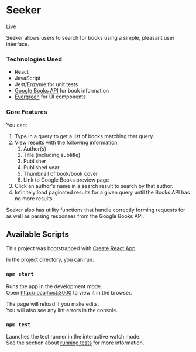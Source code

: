 # Seeker
[Live](https://tc-seeker.netlify.com/)

Seeker allows users to search for books using a simple, pleasant user interface.

### Technologies Used
- React
- JavaScript
- Jest/Enzyme for unit tests
- [Google Books API](https://developers.google.com/books/) for book information
- [Evergreen](https://evergreen.segment.com/) for UI components


### Core Features
You can:
1. Type in a query to get a list of books matching that query.
2. View results with the following information:
   1. Author(s)
   2. Title (including subtitle)
   3. Publisher
   4. Published year
   5. Thumbnail of book/book cover
   6. Link to Google Books preview page
3. Click an author's name in a search result to search by that author.
4. Infinitely load paginated results for a given query until the Books API has no more results.

Seeker also has utility functions that handle correctly forming requests for as well as parsing responses from the Google Books API.

## Available Scripts

This project was bootstrapped with [Create React App](https://github.com/facebook/create-react-app).

In the project directory, you can run:

### `npm start`

Runs the app in the development mode.<br>
Open [http://localhost:3000](http://localhost:3000) to view it in the browser.

The page will reload if you make edits.<br>
You will also see any lint errors in the console.

### `npm test`

Launches the test runner in the interactive watch mode.<br>
See the section about [running tests](https://facebook.github.io/create-react-app/docs/running-tests) for more information.
